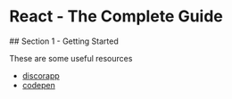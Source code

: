 # React - The Complete Guide

## Section 1 - Getting Started

These are some useful resources
* [discorapp](https://discordapp.com/channels/622033978047725582/633290456566071297)
* [codepen](https://codepen.io/)